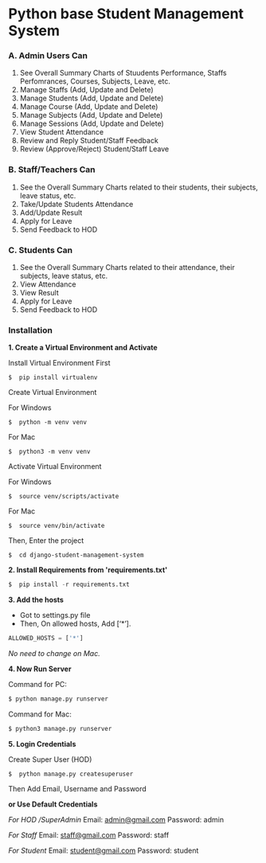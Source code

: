 # Python base Student Management System

### A. Admin Users Can

1. See Overall Summary Charts of Stuudents Performance, Staffs Perfomrances, Courses, Subjects, Leave, etc.
2. Manage Staffs (Add, Update and Delete)
3. Manage Students (Add, Update and Delete)
4. Manage Course (Add, Update and Delete)
5. Manage Subjects (Add, Update and Delete)
6. Manage Sessions (Add, Update and Delete)
7. View Student Attendance
8. Review and Reply Student/Staff Feedback
9. Review (Approve/Reject) Student/Staff Leave

### B. Staff/Teachers Can

1. See the Overall Summary Charts related to their students, their subjects, leave status, etc.
2. Take/Update Students Attendance
3. Add/Update Result
4. Apply for Leave
5. Send Feedback to HOD

### C. Students Can

1. See the Overall Summary Charts related to their attendance, their subjects, leave status, etc.
2. View Attendance
3. View Result
4. Apply for Leave
5. Send Feedback to HOD

### Installation

**1. Create a Virtual Environment and Activate**

Install Virtual Environment First

```
$  pip install virtualenv
```

Create Virtual Environment

For Windows

```
$  python -m venv venv
```

For Mac

```
$  python3 -m venv venv
```

Activate Virtual Environment

For Windows

```
$  source venv/scripts/activate
```

For Mac

```
$  source venv/bin/activate
```

Then, Enter the project

```
$  cd django-student-management-system
```

**2. Install Requirements from 'requirements.txt'**

```python
$  pip install -r requirements.txt
```

**3. Add the hosts**

- Got to settings.py file
- Then, On allowed hosts, Add [‘*’].

```python
ALLOWED_HOSTS = ['*']
```

_No need to change on Mac._

**4. Now Run Server**

Command for PC:

```python
$ python manage.py runserver
```

Command for Mac:

```python
$ python3 manage.py runserver
```

**5. Login Credentials**

Create Super User (HOD)

```
$  python manage.py createsuperuser
```

Then Add Email, Username and Password

**or Use Default Credentials**

_For HOD /SuperAdmin_
Email: admin@gmail.com
Password: admin

_For Staff_
Email: staff@gmail.com
Password: staff

_For Student_
Email: student@gmail.com
Password: student
